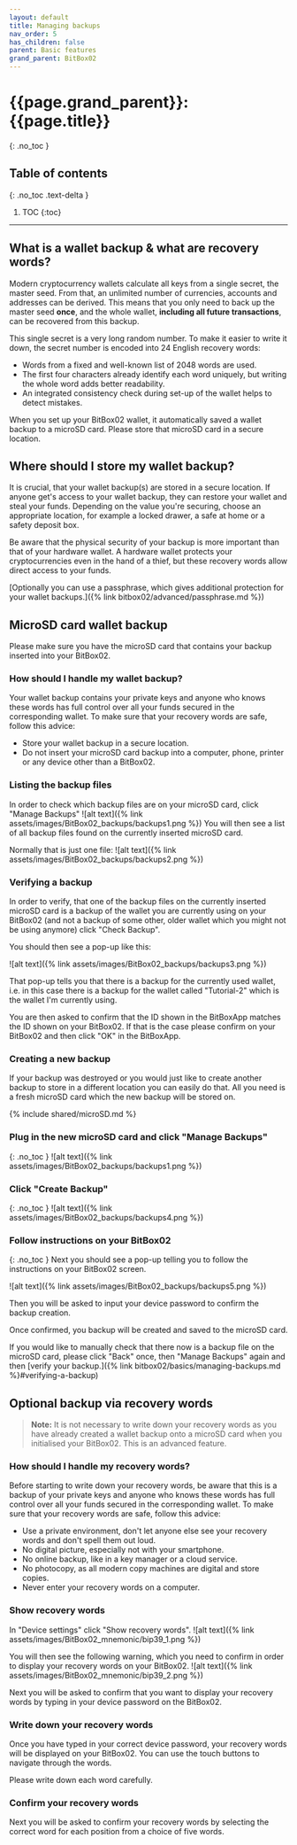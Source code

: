 ```yaml
---
layout: default
title: Managing backups
nav_order: 5
has_children: false
parent: Basic features
grand_parent: BitBox02
---
```


# {{page.grand_parent}}: {{page.title}}
{: .no_toc }

## Table of contents
{: .no_toc .text-delta }

1. TOC
{:toc}

---
## What is a wallet backup & what are recovery words?
Modern cryptocurrency wallets calculate all keys from a single secret, the master seed. From that, an unlimited number of currencies, accounts and addresses can be derived. This means that you only need to back up the master seed **once**, and the whole wallet, **including all future transactions**, can be recovered from this backup.

This single secret is a very long random number. To make it easier to write it down, the secret number is encoded into 24 English recovery words:

- Words from a fixed and well-known list of 2048 words are used.
- The first four characters already identify each word uniquely, but writing the whole word adds better readability.
- An integrated consistency check during set-up of the wallet helps to detect mistakes.

When you set up your BitBox02 wallet, it automatically saved a wallet backup to a microSD card. Please store that microSD card in a secure location.

## Where should I store my wallet backup?
It is crucial, that your wallet backup(s) are stored in a secure location. If anyone get's access to your wallet backup, they can restore your wallet and steal your funds. Depending on the value you're securing, choose an appropriate location, for example a locked drawer, a safe at home or a safety deposit box.

Be aware that the physical security of your backup is more important than that of your hardware wallet. A hardware wallet protects your cryptocurrencies even in the hand of a thief, but these recovery words allow direct access to your funds.

[Optionally you can use a passphrase, which gives additional protection for your wallet backups.]({% link bitbox02/advanced/passphrase.md %})

## MicroSD card wallet backup
Please make sure you have the microSD card that contains your backup inserted into your BitBox02.

### How should I handle my wallet backup?
Your wallet backup contains your private keys and anyone who knows these words has full control over all your funds secured in the corresponding wallet.
To make sure that your recovery words are safe, follow this advice:
- Store your wallet backup in a secure location.
- Do not insert your microSD card backup into a computer, phone, printer or any device other than a BitBox02.

### Listing the backup files
In order to check which backup files are on your microSD card, click "Manage Backups"
![alt text]({% link assets/images/BitBox02_backups/backups1.png %})
You will then see a list of all backup files found on the currently inserted microSD card.

Normally that is just one file:
![alt text]({% link assets/images/BitBox02_backups/backups2.png %})
### Verifying a backup
In order to verify, that one of the backup files on the currently inserted microSD card is a backup of the wallet you are currently using on your BitBox02 (and not a backup of some other, older wallet which you might not be using anymore) click "Check Backup".

You should then see a pop-up like this:

![alt text]({% link assets/images/BitBox02_backups/backups3.png %})

That pop-up tells you that there is a backup for the currently used wallet, i.e. in this case there is a backup for the wallet called "Tutorial-2" which is the wallet I'm currently using.

You are then asked to confirm that the ID shown in the BitBoxApp matches the ID shown on your BitBox02.
If that is the case please confirm on your BitBox02 and then click "OK" in the BitBoxApp.

### Creating a new backup
If your backup was destroyed or you would just like to create another backup to store in a different location you can easily do that. All you need is a fresh microSD card which the new backup will be stored on.

{% include shared/microSD.md %}

### Plug in the new microSD card and click "Manage Backups"
{: .no_toc }
![alt text]({% link assets/images/BitBox02_backups/backups1.png %})

### Click "Create Backup"
{: .no_toc }
![alt text]({% link assets/images/BitBox02_backups/backups4.png %})

### Follow instructions on your BitBox02
{: .no_toc }
Next you should see a pop-up telling you to follow the instructions on your BitBox02 screen.

![alt text]({% link assets/images/BitBox02_backups/backups5.png %})

<!--On your BitBox02 you will first need to confirm that you understand that **by default backup files are not password protected, i.e. if someone finds your backup they can steal your coins**.-->

Then you will be asked to input your device password to confirm the backup creation.

Once confirmed, you backup will be created and saved to the microSD card.

If you would like to manually check that there now is a backup file on the microSD card, please click "Back" once, then "Manage Backups" again and then [verify your backup.]({% link bitbox02/basics/managing-backups.md %}#verifying-a-backup)

## Optional backup via recovery words
> **Note:** It is not necessary to write down your recovery words as you have already created a wallet backup onto a microSD card when you initialised your BitBox02. This is an advanced feature.

### How should I handle my recovery words?
Before starting to write down your recovery words, be aware that this is a backup of your private keys and anyone who knows these words has full control over all your funds secured in the corresponding wallet.
To make sure that your recovery words are safe, follow this advice:
- Use a private environment, don't let anyone else see your recovery words and don't spell them out loud.
- No digital picture, especially not with your smartphone.
- No online backup, like in a key manager or a cloud service.
- No photocopy, as all modern copy machines are digital and store copies.
- Never enter your recovery words on a computer.

### Show recovery words
In "Device settings" click "Show recovery words".
![alt text]({% link assets/images/BitBox02_mnemonic/bip39_1.png %})

You will then see the following warning, which you need to confirm in order to display your recovery words on your BitBox02.
![alt text]({% link assets/images/BitBox02_mnemonic/bip39_2.png %})

Next you will be asked to confirm that you want to display your recovery words by typing in your device password on the BitBox02.

### Write down your recovery words
Once you have typed in your correct device password, your recovery words will be displayed on your BitBox02. You can use the touch buttons to navigate through the words.

Please write down each word carefully.

### Confirm your recovery words
Next you will be asked to confirm your recovery words by selecting the correct word for each position from a choice of five words.
